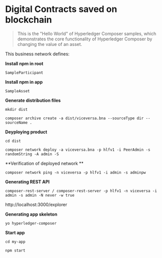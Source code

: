 # Digital Contracts saved on blockchain 

> This is the "Hello World" of Hyperledger Composer samples, which demonstrates the core functionality of Hyperledger Composer by changing the value of an asset.

This business network defines:

**Install npm in root**

`SampleParticipant`


**Install npm in app**

`SampleAsset`


**Generate distribution files**

`mkdir dist`

`composer archive create -a dist/viceversa.bna --sourceType dir --sourceName .`


**Deyploying product**

`cd dist`

`composer network deploy -a viceversa.bna -p hlfv1 -i PeerAdmin -s randomString -A admin -S`


**Verification of deployed network **

`composer network ping -n viceversa -p hlfv1 -i admin -s adminpw`


**Generating REST API**

`composer-rest-server / composer-rest-server -p hlfv1 -n viceversa -i admin -s admin -N never -w true`

http://localhost:3000/explorer


**Generating app skeleton**

`yo hyperledger-composer`


**Start app**

`cd my-app`

`npm start`

